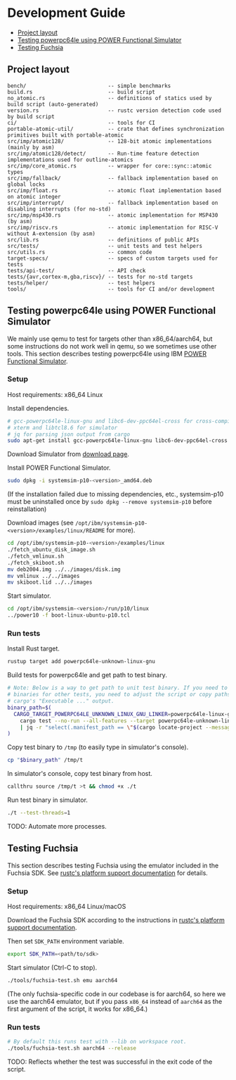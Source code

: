 # Development Guide

- [Project layout](#project-layout)
- [Testing powerpc64le using POWER Functional Simulator](#testing-powerpc64le-using-power-functional-simulator)
- [Testing Fuchsia](#testing-fuchsia)

## Project layout

```text
bench/                          -- simple benchmarks
build.rs                        -- build script
no_atomic.rs                    -- definitions of statics used by build script (auto-generated)
version.rs                      -- rustc version detection code used by build script
ci/                             -- tools for CI
portable-atomic-util/           -- crate that defines synchronization primitives built with portable-atomic
src/imp/atomic128/              -- 128-bit atomic implementations (mainly by asm)
src/imp/atomic128/detect/       -- Run-time feature detection implementations used for outline-atomics
src/imp/core_atomic.rs          -- wrapper for core::sync::atomic types
src/imp/fallback/               -- fallback implementation based on global locks
src/imp/float.rs                -- atomic float implementation based on atomic integer
src/imp/interrupt/              -- fallback implementation based on disabling interrupts (for no-std)
src/imp/msp430.rs               -- atomic implementation for MSP430 (by asm)
src/imp/riscv.rs                -- atomic implementation for RISC-V without A-extension (by asm)
src/lib.rs                      -- definitions of public APIs
src/tests/                      -- unit tests and test helpers
src/utils.rs                    -- common code
target-specs/                   -- specs of custom targets used for tests
tests/api-test/                 -- API check
tests/{avr,cortex-m,gba,riscv}/ -- tests for no-std targets
tests/helper/                   -- test helpers
tools/                          -- tools for CI and/or development
```

## Testing powerpc64le using POWER Functional Simulator

We mainly use qemu to test for targets other than x86_64/aarch64, but some instructions do not work well in qemu, so we sometimes use other tools. This section describes testing powerpc64le using IBM [POWER Functional Simulator](https://www.ibm.com/support/pages/node/6491145).

<!-- omit in toc -->
### Setup

Host requirements: x86_64 Linux

Install dependencies.

```sh
# gcc-powerpc64le-linux-gnu and libc6-dev-ppc64el-cross for cross-compiling
# xterm and libtcl8.6 for simulator
# jq for parsing json output from cargo
sudo apt-get install gcc-powerpc64le-linux-gnu libc6-dev-ppc64el-cross xterm libtcl8.6 jq
```

Download Simulator from [download page](https://www.ibm.com/support/pages/node/6493437).

Install POWER Functional Simulator.

```sh
sudo dpkg -i systemsim-p10-<version>_amd64.deb
```

(If the installation failed due to missing dependencies, etc., systemsim-p10 must be uninstalled once by `sudo dpkg --remove systemsim-p10` before reinstallation)

Download images (see `/opt/ibm/systemsim-p10-<version>/examples/linux/README` for more).

```sh
cd /opt/ibm/systemsim-p10-<version>/examples/linux
./fetch_ubuntu_disk_image.sh
./fetch_vmlinux.sh
./fetch_skiboot.sh
mv deb2004.img ../../images/disk.img
mv vmlinux ../../images
mv skiboot.lid ../../images
```

Start simulator.

```sh
cd /opt/ibm/systemsim-<version>/run/p10/linux
../power10 -f boot-linux-ubuntu-p10.tcl
```

<!-- omit in toc -->
### Run tests

Install Rust target.

```sh
rustup target add powerpc64le-unknown-linux-gnu
```

Build tests for powerpc64le and get path to test binary.

```sh
# Note: Below is a way to get path to unit test binary. If you need to get
# binaries for other tests, you need to adjust the script or copy paths from
# cargo's "Executable ..." output.
binary_path=$(
  CARGO_TARGET_POWERPC64LE_UNKNOWN_LINUX_GNU_LINKER=powerpc64le-linux-gnu-gcc \
    cargo test --no-run --all-features --target powerpc64le-unknown-linux-gnu --message-format=json --release \
    | jq -r "select(.manifest_path == \"$(cargo locate-project --message-format=plain)\") | select(.executable != null) | .executable"
)
```

Copy test binary to `/tmp` (to easily type in simulator's console).

```sh
cp "$binary_path" /tmp/t
```

In simulator's console, copy test binary from host.

```sh
callthru source /tmp/t >t && chmod +x ./t
```

Run test binary in simulator.

```sh
./t --test-threads=1
```

TODO: Automate more processes.

## Testing Fuchsia

This section describes testing Fuchsia using the emulator included in the Fuchsia SDK. See [rustc's platform support documentation]([fuchsia-platform-support-doc]) for details.

<!-- omit in toc -->
### Setup

Host requirements: x86_64 Linux/macOS

Download the Fuchsia SDK according to the instructions in [rustc's platform support documentation]([fuchsia-platform-support-doc]).

Then set `SDK_PATH` environment variable.

```sh
export SDK_PATH=<path/to/sdk>
```

Start simulator (Ctrl-C to stop).

```sh
./tools/fuchsia-test.sh emu aarch64
```

(The only fuchsia-specific code in our codebase is for aarch64, so here we use the aarch64 emulator, but if you pass `x86_64` instead of `aarch64` as the first argument of the script, it works for x86_64.)

<!-- omit in toc -->
### Run tests

```sh
# By default this runs test with --lib on workspace root.
./tools/fuchsia-test.sh aarch64 --release
```

TODO: Reflects whether the test was successful in the exit code of the script.

[fuchsia-platform-support-doc]: https://doc.rust-lang.org/nightly/rustc/platform-support/fuchsia.html

